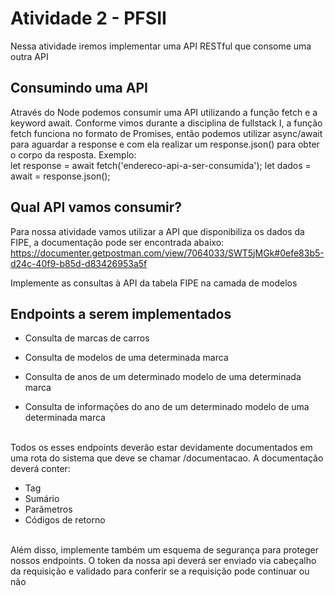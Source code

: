 # Atividade 2 - PFSII
Nessa atividade iremos implementar uma API RESTful que consome uma outra API


## Consumindo uma API
Através do Node podemos consumir uma API utilizando a função fetch e a keyword await. Conforme vimos durante a disciplina de fullstack I, a função fetch funciona no formato de Promises, então podemos utilizar async/await para aguardar a response e com ela realizar um response.json() para obter o corpo da resposta. Exemplo:</br>
let response = await fetch('endereco-api-a-ser-consumida');
let dados = await = response.json();

## Qual API vamos consumir?
Para nossa atividade vamos utilizar a API que disponibiliza os dados da FIPE, a documentação pode ser encontrada abaixo: </br>
https://documenter.getpostman.com/view/7064033/SWT5jMGk#0efe83b5-d24c-40f9-b85d-d83426953a5f</br>

Implemente as consultas à API da tabela FIPE na camada de modelos

## Endpoints a serem implementados

- Consulta de marcas de carros</br>

- Consulta de modelos de uma determinada marca</br>

- Consulta de anos de um determinado modelo de uma determinada marca</br>

- Consulta de informações do ano de um determinado modelo de uma determinada marca</br></br>

Todos os esses endpoints deverão estar devidamente documentados em uma rota do sistema que deve se chamar /documentacao. A documentação deverá conter:</br>
- Tag </br>
- Sumário </br>
- Parâmetros </br>
- Códigos de retorno </br></br>

Além disso, implemente também um esquema de segurança para proteger nossos endpoints. O token da nossa api deverá ser enviado via cabeçalho da requisição e validado para conferir se a requisição pode continuar ou não

